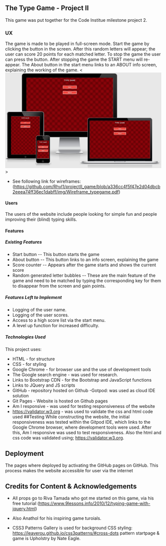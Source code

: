 ## The Type Game - Project II
This game was put together for the Code Institue milestone project 2.

### UX
The game is made to be played in full-screen mode.
Start the game by clicking the <START> button in the screen.
After this random letters will appear; the user can score 20 points for each matched letter.
To stop the game the user can press the <ESC> button. After stopping the game the START menu will re-appear. 
The About button in the start menu links to an ABOUT info screen, explaining the working of the game.
<![alt](https://github.com/Rhyl1/projectII_game/blob/4b7e8865d7b586ac6ac11cce08ac2036256cbf0b/img/startscrn.png)>
- See following link for wireframes: 
(https://github.com/Rhyl1/projectII_game/blob/a336cc4f5f47e2d04dbcb2eeea74ff36ec1dabff/img/Wireframe_typegame.pdf)

#### Users
The users of the website include people looking for simple fun and people improving their (blind) typing skills.

#### Features
##### Existing Features
- Start button -- This button starts the game
- About button -- This button links to an info screen, explaining the game
- Score counter -- Appears after the game starts and shows the current score
- Random generated letter bubbles -- These are the main feature of the game and need to be matched by typing the corresponding key for them to disappear from the screen and gain points.

##### Features Left to Implement
- Logging of the user name.
- Logging of the user scores.
- Access to a high score list via the start menu.
- A level up function for increased difficulty.

##### Technologies Used
This project uses:

- HTML - for structure
- CSS - for styling
- Google Chrome - for browser use and the use of development tools
- The Google search engine - was used for research.
- Links to Bootstrap CDN - for the Bootstrap and JavaScript functions
- Links to JQuery and JS scripts
- GitHub - repository hosted on Github -Gotpod: was used as cloud IDE solution
- Git Pages - Website is hosted on Github pages
- Am I responsive - was used for testing responsiveness of the website
- https://validator.w3.org - was used to validate the css and html code used
##Testing
While constructing the website, the initial responsiveness was tested within the Gitpod IDE, which links to the Google Chrome browser, where development tools were used.
After this, Am I responsive was used to test responsiveness.
Also the html and css code was validated using; https://validator.w3.org. 

## Deployment
The pages where deployed by activating the GitHub pages on GitHub. This process makes the website accessible for user via the internet
## Credits for Content & Acknowledgements
- All props go to Riva Tamada who got me started on this game, via his free tutorial (https://www.9lessons.info/2010/12/typing-game-with-jquery.html)

- Also Anathol for his inspiring game turoials.

- CSS3 Patterns Gallery is used for background CSS styling:
https://leaverou.github.io/css3patterns/#cross-dots
pattern startpage & game is Upholstry by Nate Eagle.
